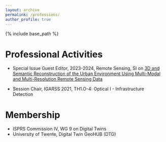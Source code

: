 ```yaml
---
layout: archive
permalink: /professions/
author_profile: true
---
```


{% include base_path %}



Professional Activities
======
* Special Issue Guest Editor, 2023-2024, Remote Sensing, SI on [3D and Semantic Reconstruction of the Urban Environment Using Multi-Modal and Multi-Resolution Remote Sensing Data](https://www.mdpi.com/journal/remotesensing/special_issues/TGH46P35X8)

* Session Chair, IGARSS 2021, TH1.O-4: Optical I - Infrastructure Detection


Membership
======
* ISPRS Commission IV, WG 9 on Digital Twins
* University of Twente, Digital Twin GeoHUB (DTG)




